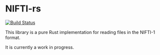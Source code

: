 # NIFTI-rs

[![Build Status](https://travis-ci.org/Enet4/nifti-rs.svg?branch=master)](https://travis-ci.org/Enet4/nifti-rs)

This library is a pure Rust implementation for reading files in the NIFTI-1 format.

It is currently a work in progress.
